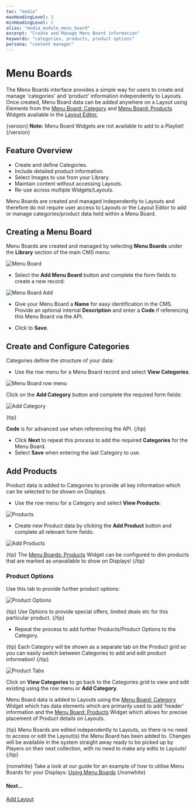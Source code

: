 ```yaml
---
toc: "media"
maxHeadingLevel: 3
minHeadingLevel: 2
alias: "media_module_menu_board"
excerpt: "Create and Manage Menu Board information"
keywords: "categories, products, product options"
persona: "content manager"
---
```


 # Menu Boards

The Menu Boards interface provides a simple way for users to create and manage 'categories' and 'product' information independently to Layouts. Once created, Menu Board data can be added anywhere on a Layout using Elements from the  [Menu Board: Category](media_module_menuboards_category.html) and [Menu Board: Products](media_module_menuboards_products.html) Widgets available in the [Layout Editor.](layouts_editor.html)

{version}
**Note:** Menu Board Widgets are not available to add to a Playlist!
{/version}

## Feature Overview

- Create and define Categories.
- Include detailed product information.
- Select Images to use from your Library.
- Maintain content without accessing Layouts.
- Re-use across multiple Widgets/Layouts.

Menu Boards are created and managed independently to Layouts and therefore do not require user access to Layouts or the Layout Editor to add or manage categories/product data held within a Menu Board.

## Creating a Menu Board

Menu Boards are created and managed by selecting **Menu Boards** under the **Library** section of the main CMS menu: 

![Menu Board](img/v4_media_menuboards_grid.png)

- Select the **Add Menu Board** button and complete the form fields to create a new record:

![Menu Board Add](img/v4_media_menuboards_add.png)

- Give your Menu Board a **Name** for easy identification in the CMS. Provide an optional internal **Description** and enter a **Code** if referencing this Menu Board via the API.

- Click to **Save**.

## Create and Configure Categories

Categories define the structure of your data:

- Use the row menu for a Menu Board record and select **View Categories**.

![Menu Board row menu](img/v4_media_menuboards_row_menu.png)

Click on the **Add Category** button and complete the required form fields:

![Add Category](img/v4_media_menuboards_add_category.png)

{tip}

**Code** is for advanced use when referencing the API.
{/tip}

- Click **Next** to repeat this process to add the required **Categories** for the Menu Board.
- Select **Save** when entering the last Category to use.

## Add Products

Product data is added to Categories to provide all key information which can be selected to be shown on Displays.

- Use the row menu for a Category and select **View Products**:

![Products](img/v4_media_menuboards_products.png)

- Create new Product data by clicking the **Add Product** button and complete all relevant form fields:

![Add Products](img/v4_media_menuboards_add_product.png)



{tip}
The [Menu Boards: Products](media_module_menuboards_products.html) Widget can be configured to dim products that are marked as unavailable to show on Displays!
{/tip}

### Product Options

Use this tab to provide further product options:

![Product Options](img/v4_media_menuboards_product_options.png)



{tip}
Use Options to provide special offers, limited deals etc for this particular product.
{/tip}

- Repeat the process to add further Products/Product Options to the Category. 

{tip}
Each Category will be shown as a separate tab on the Product grid so you can easily switch between Categories to add and edit product information!
{/tip}

![Product Tabs](img/v4_media_menuboards_product_tabs.png)

Click on **View Categories** to go back to the Categories grid to view and edit existing using the row menu or **Add Category**.

Menu Board data is added to Layouts using the [Menu Board: Category](media_module_menuboards_category.html) Widget which has data elements which are primarily used to add 'header' information and the [Menu Board: Products](media_module_menuboards_products.html) Widget which allows for precise placement of Product details on Layouts.

{tip}
Menu Boards are edited independently to Layouts, so there is no need to access or edit the Layout(s) the Menu Board has been added to. Changes will be available in the system straight away ready to be picked up by Players on their next collection, with no need to make any edits to Layouts!
{/tip}

{nonwhite}
Take a look at our guide for an example of how to utilise Menu Boards for your Displays: [Using Menu Boards](https://community.xibo.org.uk/t/utilising-menu-boards-in-v4/30749)
{/nonwhite}

#### Next...

[Add Layout](layouts_editor.html)



